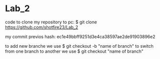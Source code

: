 
# Lab_2
code to clone my repository to pc: 
$ git clone https://github.com/shotfire23/Lab_2

my commit previos hash: ec1e49bbff9251d3e4ca38597ae2de91903896e2

to add new branche we use $ git checkout -b "name of branch"
to switch from one branch to another we use $ git checkout "name of branch"


